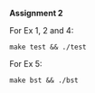 **Assignment 2**

For Ex 1, 2 and 4:
```
make test && ./test
```

For Ex 5:
```
make bst && ./bst
```
